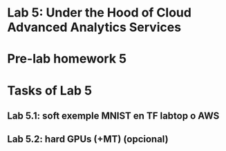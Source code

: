# Lab 5: Under the Hood of Cloud Advanced Analytics Services

#  Pre-lab homework 5

#  Tasks of Lab 5

## Lab 5.1: soft exemple MNIST en TF labtop o AWS
## Lab 5.2: hard  GPUs (+MT)  (opcional)
